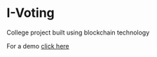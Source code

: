 # I-Voting

College project built using blockchain technology

For a demo [click here](https://omkardabade.github.io) 